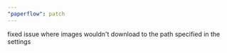 ```yaml
---
"paperflow": patch
---
```


fixed issue where images wouldn't download to the path specified in the settings
